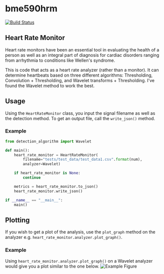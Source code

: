 # bme590hrm
[![Build Status](https://travis-ci.com/AznStevy/bme590hrm.svg?branch=szx2%2Fdevelop)](https://travis-ci.com/AznStevy/bme590hrm)

## Heart Rate Monitor
Heart rate monitors have been an essential tool in evaluating the health of a person as well as an integral part of diagnosis for cardiac disorders ranging from arrhythmia to conditions like Wellen's syndrome.

This is code that acts as a heart rate analyzer (rather than a monitor). It can determine heartbeats based on three different algorithms: Thresholding, Convolution + Thresholding, and Wavelet transforms + Thresholding. I've found the Wavelet method to work the best.

## Usage
Using the `HeartRateMonitor` class, you input the signal filename as well as the detection method. To get an output file, call the `write_json()` method.

### Example
```python
from detection_algorithm import Wavelet

def main():
    heart_rate_monitor = HeartRateMonitor(
        filename="tests/test_data/test_data1.csv".format(num),
        analyzer=Wavelet)

    if heart_rate_monitor is None:
        continue

    metrics = heart_rate_monitor.to_json()
    heart_rate_monitor.write_json()

if __name__ == "__main__":
    main()
```
## Plotting
If you wish to get a plot of the analysis, use the `plot_graph` method on the analyzer e.g. `heart_rate_monitor.analyzer.plot_graph()`.

### Example
Using `heart_rate_monitor.analyzer.plot_graph()` on a Wavelet analyzer would give you a plot similar to the one below.
![Example Figure](https://i.imgur.com/vvmEqRl.png)

